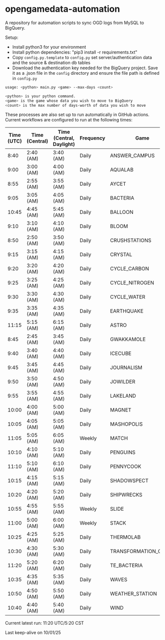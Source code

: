 # opengamedata-automation

A repository for automation scripts to sync OGD logs from MySQL to BigQuery.

Setup:

* Install python3 for your environment
* Install python dependencies: "pip3 install -r requirements.txt"
* Copy `config.py.template` to `config.py` set server/authentication data and the source & destination db tables
* Download the authentication key needed for the BigQuery project. Save it as a .json file in the `config` directory and ensure the file path is defined in `config.py`

```bash
usage: <python> main.py <game> --max-days <count>

<python> is your python command.
<game> is the game whose data you wish to move to BigQuery
<count> is the max number of days-worth of data you wish to move
```

These processes are also set up to run automatically in GitHub actions.
Current workflows are configured to run at the following times:

| Time (UTC) | Time (Central) | Time (Central, Daylight) | Frequency | Game                 | Status  |
| ---        | ---            | ---                      | ---       | ---                  | ---     |
|  8:40      | 2:40 (AM)      | 3:40 (AM)                | Daily     | ANSWER_CAMPUS        | ![Answer Campus](https://github.com/opengamedata/opengamedata-automation/actions/workflows/answer_campus.yml/badge.svg) |
|  9:00      | 3:00 (AM)      | 4:00 (AM)                | Daily     | AQUALAB              | ![Aqualab](https://github.com/opengamedata/opengamedata-automation/actions/workflows/aqualab.yml/badge.svg) |
|  8:55      | 2:55 (AM)      | 3:55 (AM)                | Daily     | AYCET                | ![All You Can ET](https://github.com/opengamedata/opengamedata-automation/actions/workflows/aycet.yml/badge.svg) |
|  9:05      | 3:05 (AM)      | 4:05 (AM)                | Daily     | BACTERIA             | ![Bacteria](https://github.com/opengamedata/opengamedata-automation/actions/workflows/bacteria.yml/badge.svg) |
| 10:45      | 4:45 (AM)      | 5:45 (AM)                | Daily     | BALLOON              | ![Balloon](https://github.com/opengamedata/opengamedata-automation/actions/workflows/balloon.yml/badge.svg) |
|  9:10      | 3:10 (AM)      | 4:10 (AM)                | Daily     | BLOOM                | ![Bloom](https://github.com/opengamedata/opengamedata-automation/actions/workflows/bloom.yml/badge.svg) |
|  8:50      | 2:50 (AM)      | 3:50 (AM)                | Daily     | CRUSHSTATIONS        | ![CrushStations](https://github.com/opengamedata/opengamedata-automation/actions/workflows/crushstations.yml/badge.svg) |
|  9:15      | 3:15 (AM)      | 4:15 (AM)                | Daily     | CRYSTAL              | ![Crystal](https://github.com/opengamedata/opengamedata-automation/actions/workflows/crystal.yml/badge.svg) |
|  9:20      | 3:20 (AM)      | 4:20 (AM)                | Daily     | CYCLE_CARBON         | ![Carbon Cycle](https://github.com/opengamedata/opengamedata-automation/actions/workflows/cycle_carbon.yml/badge.svg) |
|  9:25      | 3:25 (AM)      | 4:25 (AM)                | Daily     | CYCLE_NITROGEN       | ![Nitrogen Cycle](https://github.com/opengamedata/opengamedata-automation/actions/workflows/cycle_nitrogen.yml/badge.svg) |
|  9:30      | 3:30 (AM)      | 4:30 (AM)                | Daily     | CYCLE_WATER          | ![Water Cycle](https://github.com/opengamedata/opengamedata-automation/actions/workflows/cycle_water.yml/badge.svg) |
|  9:35      | 3:35 (AM)      | 4:35 (AM)                | Daily     | EARTHQUAKE           | ![Earthquake](https://github.com/opengamedata/opengamedata-automation/actions/workflows/earthquake.yml/badge.svg) |
|  11:15     | 5:15 (AM)      | 6:15 (AM)                | Daily     | ASTRO                | ![Ex Sidera](https://github.com/opengamedata/opengamedata-automation/actions/workflows/astro.yml/badge.svg) |
|  8:45      | 2:45 (AM)      | 3:45 (AM)                | Daily     | GWAKKAMOLE           | ![Gwakkamole](https://github.com/opengamedata/opengamedata-automation/actions/workflows/gwakkamole.yml/badge.svg) |
|  9:40      | 3:40 (AM)      | 4:40 (AM)                | Daily     | ICECUBE              | ![Icecube](https://github.com/opengamedata/opengamedata-automation/actions/workflows/icecube.yml/badge.svg) |
|  9:45      | 3:45 (AM)      | 4:45 (AM)                | Daily     | JOURNALISM           | ![Journalism](https://github.com/opengamedata/opengamedata-automation/actions/workflows/journalism.yml/badge.svg) |
|  9:50      | 3:50 (AM)      | 4:50 (AM)                | Daily     | JOWILDER             | ![Jo Wilder](https://github.com/opengamedata/opengamedata-automation/actions/workflows/jowilder.yml/badge.svg) |
|  9:55      | 3:55 (AM)      | 4:55 (AM)                | Daily     | LAKELAND             | ![Lakeland](https://github.com/opengamedata/opengamedata-automation/actions/workflows/lakeland.yml/badge.svg) |
| 10:00      | 4:00 (AM)      | 5:00 (AM)                | Daily     | MAGNET               | ![Magnet](https://github.com/opengamedata/opengamedata-automation/actions/workflows/magnet.yml/badge.svg) |
| 10:05      | 4:05 (AM)      | 5:05 (AM)                | Daily     | MASHOPOLIS           | ![Mashopolis](https://github.com/opengamedata/opengamedata-automation/actions/workflows/mashopolis.yml/badge.svg) |
| 11:05      | 5:05 (AM)      | 6:05 (AM)                | Weekly    | MATCH                | ![Match](https://github.com/opengamedata/opengamedata-automation/actions/workflows/match.yml/badge.svg) |
| 10:10      | 4:10 (AM)      | 5:10 (AM)                | Daily     | PENGUINS             | ![Penguins](https://github.com/opengamedata/opengamedata-automation/actions/workflows/penguins.yml/badge.svg) |
| 11:10      | 5:10 (AM)      | 6:10 (AM)                | Daily     | PENNYCOOK            | ![Pennycook](https://github.com/opengamedata/opengamedata-automation/actions/workflows/pennycook.yml/badge.svg) |
| 10:15      | 4:15 (AM)      | 5:15 (AM)                | Daily     | SHADOWSPECT          | ![Shadowspect](https://github.com/opengamedata/opengamedata-automation/actions/workflows/shadowspect.yml/badge.svg) |
| 10:20      | 4:20 (AM)      | 5:20 (AM)                | Daily     | SHIPWRECKS           | ![Shipwrecks](https://github.com/opengamedata/opengamedata-automation/actions/workflows/shipwrecks.yml/badge.svg) |
| 10:55      | 4:55 (AM)      | 5:55 (AM)                | Weekly    | SLIDE                | ![Slide](https://github.com/opengamedata/opengamedata-automation/actions/workflows/slide.yml/badge.svg) |
| 11:00      | 5:00 (AM)      | 6:00 (AM)                | Weekly    | STACK                | ![Stack](https://github.com/opengamedata/opengamedata-automation/actions/workflows/stack.yml/badge.svg) |
| 10:25      | 4:25 (AM)      | 5:25 (AM)                | Daily     | THERMOLAB            | ![Thermo Lab](https://github.com/opengamedata/opengamedata-automation/actions/workflows/thermolab.yml/badge.svg) |
| 10:30      | 4:30 (AM)      | 5:30 (AM)                | Daily     | TRANSFORMATION_QUEST | ![Transformations Quest](https://github.com/opengamedata/opengamedata-automation/actions/workflows/transformation_quest.yml/badge.svg) |
| 11:20      | 5:20 (AM)      | 6:20 (AM)                | Daily     | TE_BACTERIA          | ![Tiny Earth: Bacteria](https://github.com/opengamedata/opengamedata-automation/actions/workflows/tinyearth_bacteria.yml/badge.svg) |
| 10:35      | 4:35 (AM)      | 5:35 (AM)                | Daily     | WAVES                | ![Waves](https://github.com/opengamedata/opengamedata-automation/actions/workflows/waves.yml/badge.svg) |
| 10:50      | 4:50 (AM)      | 5:50 (AM)                | Daily     | WEATHER_STATION      | ![Weather Station](https://github.com/opengamedata/opengamedata-automation/actions/workflows/weather_station.yml/badge.svg) |
| 10:40      | 4:40 (AM)      | 5:40 (AM)                | Daily     | WIND                 | ![Wind](https://github.com/opengamedata/opengamedata-automation/actions/workflows/wind.yml/badge.svg) |

Current latest run: 11:20 UTC/5:20 CST

Last keep-alive on 10/01/25
